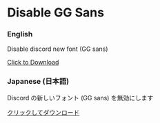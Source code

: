 # Disable GG Sans
### English
Disable discord new font (GG sans)

[Click to Download](https://raw.githubusercontent.com/raisandesu/DisableGGSans/main/downloads/DisableGGSans_v1.theme.css)

### Japanese (日本語)
Discord の新しいフォント (GG sans) を無効にします

[クリックしてダウンロード](https://raw.githubusercontent.com/raisandesu/DisableGGSans/main/downloads/DisableGGSans_v1.theme.css)
